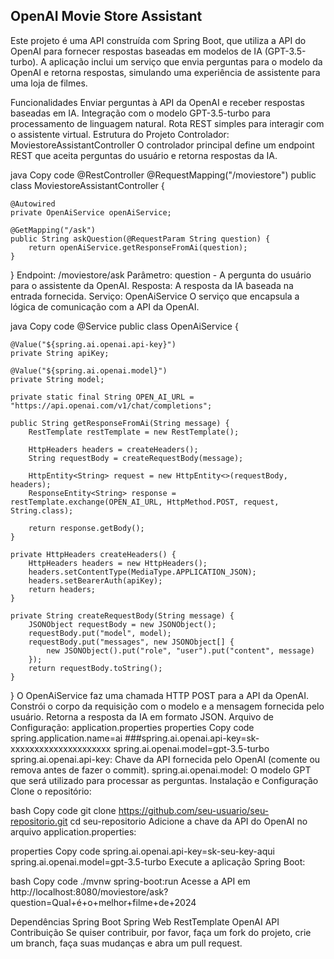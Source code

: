 ## OpenAI Movie Store Assistant ##
Este projeto é uma API construída com Spring Boot, que utiliza a API do OpenAI para fornecer respostas baseadas em modelos de IA (GPT-3.5-turbo). A aplicação inclui um serviço que envia perguntas para o modelo da OpenAI e retorna respostas, simulando uma experiência de assistente para uma loja de filmes.

Funcionalidades
Enviar perguntas à API da OpenAI e receber respostas baseadas em IA.
Integração com o modelo GPT-3.5-turbo para processamento de linguagem natural.
Rota REST simples para interagir com o assistente virtual.
Estrutura do Projeto
Controlador: MoviestoreAssistantController
O controlador principal define um endpoint REST que aceita perguntas do usuário e retorna respostas da IA.

java
Copy code
@RestController
@RequestMapping("/moviestore")
public class MoviestoreAssistantController {

    @Autowired
    private OpenAiService openAiService;

    @GetMapping("/ask")
    public String askQuestion(@RequestParam String question) {
        return openAiService.getResponseFromAi(question);
    }
}
Endpoint: /moviestore/ask
Parâmetro: question - A pergunta do usuário para o assistente da OpenAI.
Resposta: A resposta da IA baseada na entrada fornecida.
Serviço: OpenAiService
O serviço que encapsula a lógica de comunicação com a API da OpenAI.

java
Copy code
@Service
public class OpenAiService {

    @Value("${spring.ai.openai.api-key}")
    private String apiKey;

    @Value("${spring.ai.openai.model}")
    private String model;

    private static final String OPEN_AI_URL = "https://api.openai.com/v1/chat/completions";

    public String getResponseFromAi(String message) {
        RestTemplate restTemplate = new RestTemplate();

        HttpHeaders headers = createHeaders();
        String requestBody = createRequestBody(message);

        HttpEntity<String> request = new HttpEntity<>(requestBody, headers);
        ResponseEntity<String> response = restTemplate.exchange(OPEN_AI_URL, HttpMethod.POST, request, String.class);

        return response.getBody();
    }

    private HttpHeaders createHeaders() {
        HttpHeaders headers = new HttpHeaders();
        headers.setContentType(MediaType.APPLICATION_JSON);
        headers.setBearerAuth(apiKey);
        return headers;
    }

    private String createRequestBody(String message) {
        JSONObject requestBody = new JSONObject();
        requestBody.put("model", model);
        requestBody.put("messages", new JSONObject[] {
            new JSONObject().put("role", "user").put("content", message)
        });
        return requestBody.toString();
    }
}
O OpenAiService faz uma chamada HTTP POST para a API da OpenAI.
Constrói o corpo da requisição com o modelo e a mensagem fornecida pelo usuário.
Retorna a resposta da IA em formato JSON.
Arquivo de Configuração: application.properties
properties
Copy code
spring.application.name=ai
###spring.ai.openai.api-key=sk-xxxxxxxxxxxxxxxxxxxxx
spring.ai.openai.model=gpt-3.5-turbo
spring.ai.openai.api-key: Chave da API fornecida pelo OpenAI (comente ou remova antes de fazer o commit).
spring.ai.openai.model: O modelo GPT que será utilizado para processar as perguntas.
Instalação e Configuração
Clone o repositório:

bash
Copy code
git clone https://github.com/seu-usuario/seu-repositorio.git
cd seu-repositorio
Adicione a chave da API do OpenAI no arquivo application.properties:

properties
Copy code
spring.ai.openai.api-key=sk-seu-key-aqui
spring.ai.openai.model=gpt-3.5-turbo
Execute a aplicação Spring Boot:

bash
Copy code
./mvnw spring-boot:run
Acesse a API em http://localhost:8080/moviestore/ask?question=Qual+é+o+melhor+filme+de+2024

Dependências
Spring Boot
Spring Web
RestTemplate
OpenAI API
Contribuição
Se quiser contribuir, por favor, faça um fork do projeto, crie um branch, faça suas mudanças e abra um pull request.
